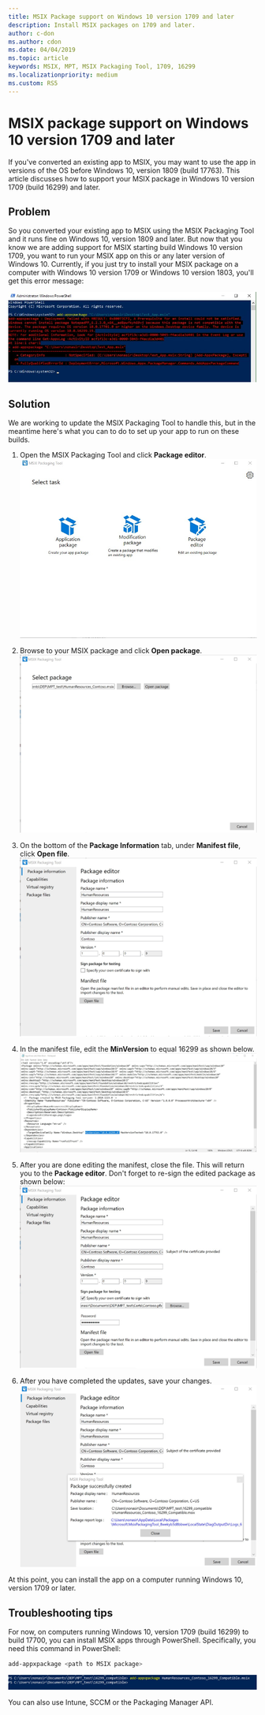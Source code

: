 ```yaml
---
title: MSIX Package support on Windows 10 version 1709 and later
description: Install MSIX packages on 1709 and later.
author: c-don
ms.author: cdon
ms.date: 04/04/2019
ms.topic: article
keywords: MSIX, MPT, MSIX Packaging Tool, 1709, 16299
ms.localizationpriority: medium
ms.custom: RS5
---
```


# MSIX package support on Windows 10 version 1709 and later

If you've converted an existing app to MSIX, you may want to use the app in versions of the OS before Windows 10, version 1809 (build 17763). This article discusses how to support your MSIX package in Windows 10 version 1709 (build 16299) and later.

## Problem

So you converted your existing app to MSIX using the MSIX Packaging Tool and it runs fine on Windows 10, version 1809 and later. But now that you know we are adding support for MSIX starting build Windows 10 version 1709, you want to run your MSIX app on this or any later version of Windows 10. Currently, if you just try to install your MSIX package on a computer with Windows 10 version 1709 or Windows 10 version 1803, you'll get this error message:

![PowerShell MSIX install](images/mpt_blog_0.jpg)

## Solution

We are working to update the MSIX Packaging Tool to handle this, but in the meantime here's what you can to do to set up your app to run on these builds.

1. Open the MSIX Packaging Tool and click **Package editor**.
  ![open](images/mpt_blog_1.jpg)

2. Browse to your MSIX package and click **Open package**.
  ![open package](images/mpt_blog_3.jpg)

3. On the bottom of the **Package Information** tab, under **Manifest file**, click **Open file**.
  ![open manifest](images/mpt_blog_4.jpg)

4. In the manifest file, edit the **MinVersion** to equal 16299 as shown below.
  ![edit manifest2](images/mpt_blog_7.jpg)

5. After you are done editing the manifest, close the file. This will return you to the **Package editor**. Don't forget to re-sign the edited package as shown below:
  ![sign](images/mpt_blog_9.jpg)

6. After you have completed the updates, save your changes.
  ![save](images/mpt_blog_10.jpg)

At this point, you can install the app on a computer running Windows 10, version 1709 or later.

## Troubleshooting tips

For now, on computers running Windows 10, version 1709 (build 16299) to build 17700, you can install MSIX apps through PowerShell.
Specifically, you need this command in PowerShell:

```powershell
add-appxpackage <path to MSIX package>
```

![PowerShell command](images/mpt_blog_11.jpg)

You can also use Intune, SCCM or the Packaging Manager API.